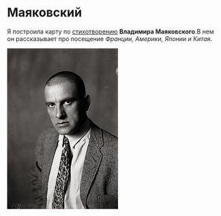 # Маяковский
Я построила карту по [стихотворению](https://poemata.ru/poets/mayakovskiy-vladimir/prochti-i-katay-v-parizh-i-v-kitay/) **Владимира Маяковского**.В нем он рассказывает про посещение *Франции, Америки, Японии и Китая*.


![Маяковский](Majakovszkij.jpg)
